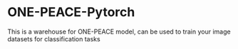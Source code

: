 # ONE-PEACE-Pytorch
This is a warehouse for ONE-PEACE model, can be used to train your image datasets for classification tasks
